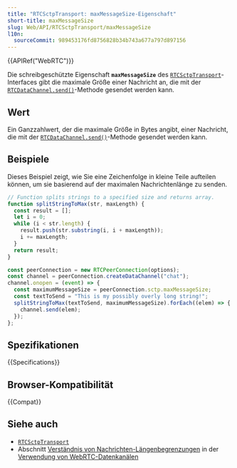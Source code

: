 ```yaml
---
title: "RTCSctpTransport: maxMessageSize-Eigenschaft"
short-title: maxMessageSize
slug: Web/API/RTCSctpTransport/maxMessageSize
l10n:
  sourceCommit: 989453176fd8756828b34b743a677a797d897156
---
```


{{APIRef("WebRTC")}}

Die schreibgeschützte Eigenschaft **`maxMessageSize`** des [`RTCSctpTransport`](/de/docs/Web/API/RTCSctpTransport)-Interfaces gibt die maximale Größe einer Nachricht an, die mit der [`RTCDataChannel.send()`](/de/docs/Web/API/RTCDataChannel/send)-Methode gesendet werden kann.

## Wert

Ein Ganzzahlwert, der die maximale Größe in Bytes angibt, einer Nachricht, die mit der [`RTCDataChannel.send()`](/de/docs/Web/API/RTCDataChannel/send)-Methode gesendet werden kann.

## Beispiele

Dieses Beispiel zeigt, wie Sie eine Zeichenfolge in kleine Teile aufteilen können, um sie basierend auf der maximalen Nachrichtenlänge zu senden.

```js
// Function splits strings to a specified size and returns array.
function splitStringToMax(str, maxLength) {
  const result = [];
  let i = 0;
  while (i < str.length) {
    result.push(str.substring(i, i + maxLength));
    i += maxLength;
  }
  return result;
}

const peerConnection = new RTCPeerConnection(options);
const channel = peerConnection.createDataChannel("chat");
channel.onopen = (event) => {
  const maximumMessageSize = peerConnection.sctp.maxMessageSize;
  const textToSend = "This is my possibly overly long string!";
  splitStringToMax(textToSend, maximumMessageSize).forEach((elem) => {
    channel.send(elem);
  });
};
```

## Spezifikationen

{{Specifications}}

## Browser-Kompatibilität

{{Compat}}

## Siehe auch

- [`RTCSctpTransport`](/de/docs/Web/API/RTCSctpTransport)
- Abschnitt [Verständnis von Nachrichten-Längenbegrenzungen](/de/docs/Web/API/WebRTC_API/Using_data_channels#understanding_message_size_limits) in der [Verwendung von WebRTC-Datenkanälen](/de/docs/Web/API/WebRTC_API/Using_data_channels)

